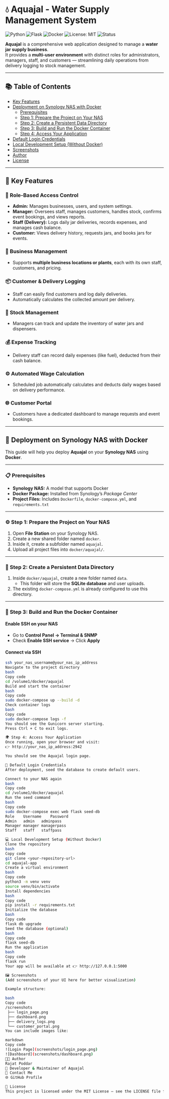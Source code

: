 # 💧 Aquajal - Water Supply Management System

![Python](https://img.shields.io/badge/Python-3.10+-blue.svg)
![Flask](https://img.shields.io/badge/Flask-Framework-green.svg)
![Docker](https://img.shields.io/badge/Docker-Ready-blue.svg)
![License: MIT](https://img.shields.io/badge/License-MIT-yellow.svg)
![Status](https://img.shields.io/badge/Status-Active-success.svg)

**Aquajal** is a comprehensive web application designed to manage a **water jar supply business**.  
It provides a **multi-user environment** with distinct roles for administrators, managers, staff, and customers — streamlining daily operations from delivery logging to stock management.

---

## 📚 Table of Contents
- [Key Features](#-key-features)
- [Deployment on Synology NAS with Docker](#-deployment-on-synology-nas-with-docker)
  - [Prerequisites](#-prerequisites)
  - [Step 1: Prepare the Project on Your NAS](#-step-1-prepare-the-project-on-your-nas)
  - [Step 2: Create a Persistent Data Directory](#-step-2-create-a-persistent-data-directory)
  - [Step 3: Build and Run the Docker Container](#-step-3-build-and-run-the-docker-container)
  - [Step 4: Access Your Application](#-step-4-access-your-application)
- [Default Login Credentials](#-default-login-credentials)
- [Local Development Setup (Without Docker)](#-local-development-setup-without-docker)
- [Screenshots](#-screenshots)
- [Author](#-author)
- [License](#-license)

---

## 🚀 Key Features

### 🔐 Role-Based Access Control
- **Admin:** Manages businesses, users, and system settings.  
- **Manager:** Oversees staff, manages customers, handles stock, confirms event bookings, and views reports.  
- **Staff (Delivery):** Logs daily jar deliveries, records expenses, and manages cash balance.  
- **Customer:** Views delivery history, requests jars, and books jars for events.

### 🏢 Business Management
- Supports **multiple business locations or plants**, each with its own staff, customers, and pricing.

### 📦 Customer & Delivery Logging
- Staff can easily find customers and log daily deliveries.  
- Automatically calculates the collected amount per delivery.

### 🧾 Stock Management
- Managers can track and update the inventory of water jars and dispensers.

### 💰 Expense Tracking
- Delivery staff can record daily expenses (like fuel), deducted from their cash balance.

### ⚙️ Automated Wage Calculation
- Scheduled job automatically calculates and deducts daily wages based on delivery performance.

### 🌐 Customer Portal
- Customers have a dedicated dashboard to manage requests and event bookings.

---

## 🐳 Deployment on Synology NAS with Docker

This guide will help you deploy **Aquajal** on your **Synology NAS** using **Docker**.

---

### 📋 Prerequisites

- **Synology NAS:** A model that supports Docker  
- **Docker Package:** Installed from Synology’s *Package Center*  
- **Project Files:** Includes `Dockerfile`, `docker-compose.yml`, and `requirements.txt`

---

### ⚙️ Step 1: Prepare the Project on Your NAS

1. Open **File Station** on your Synology NAS.  
2. Create a new shared folder named `docker`.  
3. Inside it, create a subfolder named `aquajal`.  
4. Upload all project files into `docker/aquajal/`.

---

### 📁 Step 2: Create a Persistent Data Directory

1. Inside `docker/aquajal`, create a new folder named `data`.  
   - This folder will store the **SQLite database** and user uploads.  
2. The existing `docker-compose.yml` is already configured to use this directory.

---

### 🧱 Step 3: Build and Run the Docker Container

#### Enable SSH on your NAS
- Go to **Control Panel → Terminal & SNMP**  
- Check **Enable SSH service** → Click **Apply**

#### Connect via SSH
```bash
ssh your_nas_username@your_nas_ip_address
Navigate to the project directory
bash
Copy code
cd /volume1/docker/aquajal
Build and start the container
bash
Copy code
sudo docker-compose up --build -d
Check container logs
bash
Copy code
sudo docker-compose logs -f
You should see the Gunicorn server starting.
Press Ctrl + C to exit logs.

🌍 Step 4: Access Your Application
Once running, open your browser and visit:
👉 http://your_nas_ip_address:2942

You should see the Aquajal login page.

🔑 Default Login Credentials
After deployment, seed the database to create default users.

Connect to your NAS again
bash
Copy code
cd /volume1/docker/aquajal
Run the seed command
bash
Copy code
sudo docker-compose exec web flask seed-db
Role	Username	Password
Admin	admin	adminpass
Manager	manager	managerpass
Staff	staff	staffpass

💻 Local Development Setup (Without Docker)
Clone the repository
bash
Copy code
git clone <your-repository-url>
cd aquajal-app
Create a virtual environment
bash
Copy code
python3 -m venv venv
source venv/bin/activate
Install dependencies
bash
Copy code
pip install -r requirements.txt
Initialize the database
bash
Copy code
flask db upgrade
Seed the database (optional)
bash
Copy code
flask seed-db
Run the application
bash
Copy code
flask run
Your app will be available at 👉 http://127.0.0.1:5000

🖼️ Screenshots
(Add screenshots of your UI here for better visualization)

Example structure:

bash
Copy code
/screenshots
 ├── login_page.png
 ├── dashboard.png
 ├── delivery_logs.png
 └── customer_portal.png
You can include images like:

markdown
Copy code
![Login Page](screenshots/login_page.png)
![Dashboard](screenshots/dashboard.png)
👨‍💻 Author
Rajat Poddar
💼 Developer & Maintainer of Aquajal
📧 Contact Me
🌐 GitHub Profile

📄 License
This project is licensed under the MIT License — see the LICENSE file for details.

